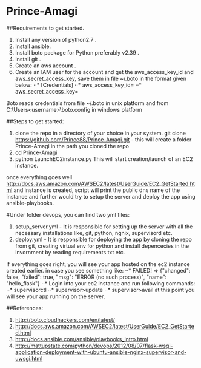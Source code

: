 # Prince-Amagi
##Requirements to get started.
  1. Install any version of python2.7 . 
  2. Install ansible.
  3. Install boto package for Python preferably v2.39 .
  4. Install git .
  5. Create an aws account .
  6. Create an IAM user for the account and get the aws_access_key_id and aws_secret_access_key, save them in file ~/.boto in the format given below:
  ⋅⋅* [Credentials]
  ⋅⋅* aws_access_key_id=<your access key id>
  ⋅⋅* aws_secret_access_key=<your secret access key>

Boto reads credentials from file ~/.boto in unix platform and from C:\Users\<username>\boto.config in windows platform

##Steps to get started:
 1. clone the repo in a directory of your choice in your system.
  git clone https://github.com/Prince88/Prince-Amagi.git - this will create a folder Prince-Amagi in the path you cloned the repo
 2. cd Prince-Amagi
 3.  python LaunchEC2instance.py
 This will start creation/launch of an EC2 instance.

once everything goes well http://docs.aws.amazon.com/AWSEC2/latest/UserGuide/EC2_GetStarted.html
and instance is created, script will print the public dns name of the instance and further would try to setup the server and deploy the app using ansible-playbooks.

#Under folder devops, you can find two yml files:
 1. setup_server.yml - It is responsible for setting up the server with all the necessary installations like, git, python, ngnix,  supervisord etc.
 2. deploy.yml - It is responsible for deploying the app by cloning the repo from git, creating virtual env for python and install depencecies in the invornment by reading requirements.txt etc.

If everything goes right, you will see your app hosted on the ec2 instance created earlier.
in case you see something like:
 ⋅⋅* FAILED! => {"changed": false, "failed": true, "msg": "ERROR (no such process)", "name": "hello_flask"}
 ⋅⋅* Login into your ec2 instance and run following commands:
 ⋅⋅* supervisorctl
 ⋅⋅* supervisor>update
 ⋅⋅* supervisor>avail
   at this point you will see your app running on the server.

##References:
 1. http://boto.cloudhackers.com/en/latest/
 2. http://docs.aws.amazon.com/AWSEC2/latest/UserGuide/EC2_GetStarted.html
 3. http://docs.ansible.com/ansible/playbooks_intro.html
 4.  http://mattupstate.com/python/devops/2012/08/07/flask-wsgi-application-deployment-with-ubuntu-ansible-nginx-supervisor-and-uwsgi.html


